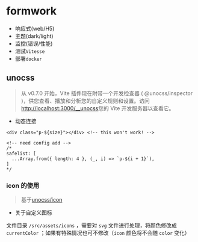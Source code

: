 # formwork

- 响应式(web/H5)
- 主题(dark/light)
- 监控(错误/性能)
- 测试`Vitesse`
- 部署`docker`

## unocss

> 从 v0.7.0 开始，Vite 插件现在附带一个开发检查器 ( @unocss/inspector )，供您查看、播放和分析您的自定义规则和设置。访问<http://localhost:3000/__unocss>您的 Vite 开发服务器以查看它。

- 动态连接

```vue
<div class="p-${size}"></div> <!-- this won't work! -->

<!-- need config add -->
/*
safelist: [
  ...Array.from({ length: 4 }, (_, i) => `p-${i + 1}`),
]
*/
```

### icon 的使用

> 基于[unocss/icon](https://github.com/unocss/unocss/tree/main/packages/preset-icons)

- 关于自定义图标

文件目录 `/src/assets/icons` ，需要对 `svg` 文件进行处理，将颜色修改成 `currentColor` ；如果有特殊情况也可不修改（`icon` 颜色将不会随 `color` 变化）
